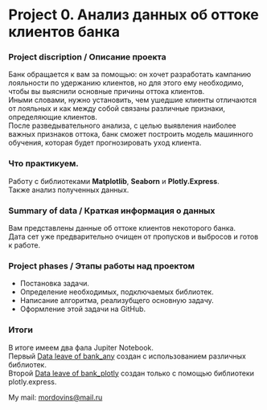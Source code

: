 # **Project 0. Анализ данных об оттоке клиентов банка**


### **Project discription / Описание проекта**
Банк обращается к вам за помощью: он хочет разработать кампанию лояльности по удержанию клиентов, но для этого ему необходимо, чтобы вы выяснили основные причины оттока клиентов.  
Иными словами, нужно установить, чем ушедшие клиенты отличаются от лояльных и как между собой связаны различные признаки, определяющие клиентов.  
После разведывательного анализа, с целью выявления наиболее важных признаков оттока, банк сможет построить модель машинного обучения, которая будет прогнозировать уход клиента.   

### **Что практикуем.**

Работу с библиотеками **Matplotlib**, **Seaborn** и **Plotly.Express**.   
Также анализ полученных данных.

### **Summary of data / Краткая информация о данных**
Вам представлены данные об оттоке клиентов некоторого банка.  
Дата сет уже предварительно очищен от пропусков и выбросов и готов к работе.


### **Project phases / Этапы работы над проектом**
- Постановка задачи.
- Определение необходимых, подключаемых библиотек.
- Написание алгоритма, реализубщего основную задачу.
- Оформление этой задачи на GitHub.

### **Итоги**

В итоге имеем два фала Jupiter Notebook.  
Первый [Data leave of bank_any](https://github.com/SerjClmb/DS-Git-Hub-Repository/blob/main/project%200/Data%20leave%20of%20bank_any.ipynb) создан с использованием различных библиотек.  
Второй [Data leave of bank_plotly](https://github.com/SerjClmb/DS-Git-Hub-Repository/blob/main/project%200/Data%20leave%20of%20bank_plotly.ipynb) создан только с помощью библиотеки plotly.express.  

My mail: mordovins@mail.ru